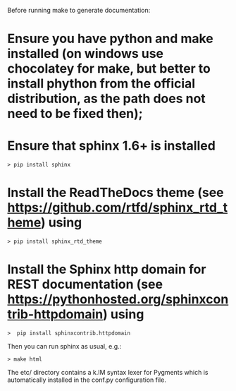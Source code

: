 Before running make to generate documentation:

# Ensure you have python and make installed (on windows use chocolatey for make, but better to install phython from the official distribution, as the path does not need to be fixed then);
# Ensure that sphinx 1.6+ is installed 
	> pip install sphinx
# Install the ReadTheDocs theme (see https://github.com/rtfd/sphinx_rtd_theme) using
	> pip install sphinx_rtd_theme
# Install the Sphinx http domain for REST documentation (see https://pythonhosted.org/sphinxcontrib-httpdomain) using
    >  pip install sphinxcontrib.httpdomain

Then you can run sphinx as usual, e.g.:

	> make html 
	
The etc/ directory contains a k.IM syntax lexer for Pygments which is automatically installed in the conf.py configuration file.

